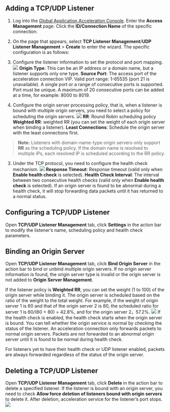 ## Adding a TCP/UDP Listener
1. Log into the [Global Application Acceleration Console](https://console.cloud.tencent.com/gaap). Enter the **Access Management** page. Click the **ID/Connection Name** of the specific connection.
2. On the page that appears, select **TCP Listener Management**/**UDP Listener Management** > **Create** to enter the wizard. The specific configuration is as follows:
 1. Configure the listener information to set the protocol and port mapping.
![](https://main.qcloudimg.com/raw/ccb559a46fe23d7cbaf67e0a80cd21b2.png)
**Origin Type**: This can be an IP address or a domain name, but a listener supports only one type.
**Source Port**: The access port of the acceleration connection VIP. Valid port range: 1-65535 (port 21 is unavailable). A single port or a range of consecutive ports is supported. Port must be unique. A maximum of 20 consecutive ports can be added at a time, for example: 8000 to 8019.

 2. Configure the origin server processing policy, that is, when a listener is bound with multiple origin servers, you need to select a policy for scheduling the origin servers.
![](https://main.qcloudimg.com/raw/eada50bba6b187bbf1063c85a9bb82d8.png)
**RR**: Round Robin scheduling policy
**Weighted RR**: weighted RR (you can set the weight of each origin server when binding a listener).
**Least Connections**: Schedule the origin server with the least connections first.
>**Note:**
>Listeners with domain-name-type origin servers only support **RR** as the scheduling policy. If the domain name is resolved to multiple IPs, each resolved IP is scheduled according to the RR policy.

 3. Under the TCP protocol, you need to configure the health check mechanism.
![](https://main.qcloudimg.com/raw/ffc68c9eacdbf9d84590fe749c0a6477.png)
**Response Timeout**: Response timeout (valid only when **Enable health check** is selected).
**Health Check Interval**: The interval between two consecutive health checks (valid only when **Enable health check** is selected).
If an origin server is found to be abnormal during a health check, it will stop forwarding data packets until it has returned to a normal status.

## Configuring a TCP/UDP Listener
Open **TCP/UDP Listener Management** tab, click **Settings** in the action bar to modify the listener’s name, scheduling policy and health check parameters.

## Binding an Origin Server
Open **TCP/UDP Listener Management** tab, click **Bind Origin Server** in the action bar to bind or unbind multiple origin servers. If no origin server information is found, the origin server type is invalid or the origin server is not added to **Origin Server Management**.

If the listener policy is **Weighted RR**, you can set the weight (1 to 100) of the origin server while binding it. The origin server is scheduled based on the ratio of the weight to the total weight. For example, if the weight of origin server 1 is 60 and that of the origin server 2 is 80, the scheduled ratio for server 1 is 60/(60 + 80) = 42.8%, and for the origin server 2，57.2%.
![](https://main.qcloudimg.com/raw/22ff9940b78c12c22388bb474f39295e.png)
If the health check is enabled, the health check starts when the origin server is bound. You can tell whether the origin service is normal by checking the status of the listener. An acceleration connection only forwards packets to normal origin servers. Packets are not forwarded to an abnormal origin server until it is found to be normal during health check.

For listeners yet to have their health check or UDP listener enabled, packets are always forwarded regardless of the status of the origin server.

## Deleting a TCP/UDP Listener
Open **TCP/UDP Listener Management** tab, click **Delete** in the action bar to delete a specified listener. If the listener is bound with an origin server, you need to check **Allow force deletion of listeners bound with origin servers** to delete it. After deletion, acceleration service for the listener’s port stops.
![](https://main.qcloudimg.com/raw/987d8c8ca0937b698d60941959713c00.png)
